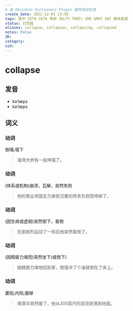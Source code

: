 ```yaml
---
# 由 Obsidian Dictionary Plugin 插件自动生成
create_date: 2022-12-01 13:50
tags: 高中 CET4 CET6 考研 IELTS TOEFL GRE GMAT SAT 商务英语
status: 已完成 
aliases: collapse, collapses, collapsing, collapsed
notes: False
ZK: 
category: 
uid: 
---
```


# collapse

## 发音

- kəˈlæps
- kəˈlæps

## 词义

### 动词

倒塌;塌下

> 海湾大桥有一段垮塌了。

### 动词

(体系或机构)崩溃，瓦解，突然失败

> 他的商业帝国无力承担沉重的债务负担而垮掉了。

### 动词

(因生病或虚弱)突然倒下，昏倒

> 在家剧烈运动了一阵后他突然昏倒了。

### 动词

(因精疲力竭而)突然坐下(或倒下)

> 她精疲力竭地回到家，勉强冲了个澡就倒在了床上。

### 动词

萎陷;内陷;瘪掉

> 降落伞突然瘪了，他从300英尺的高空跌落到地面。



